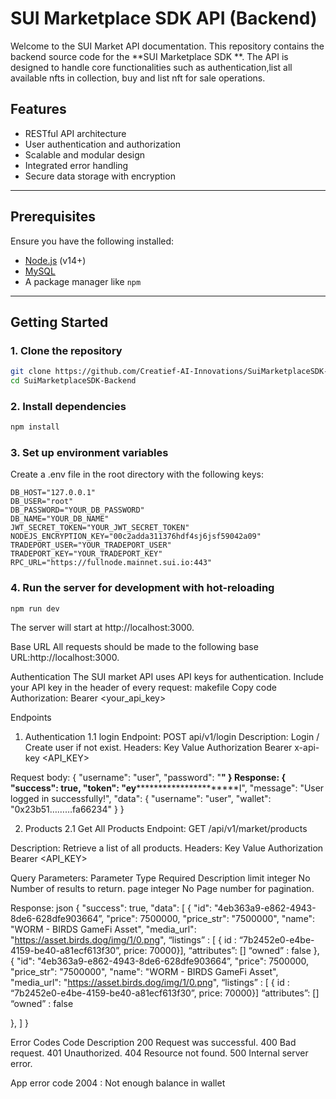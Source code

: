 # SUI Marketplace SDK API (Backend)
Welcome to the SUI Market API documentation. This repository contains the backend source code for the **SUI Marketplace SDK **. The API is designed to handle core functionalities such as authentication,list all available nfts in collection, buy and list nft for sale operations.

## Features
- RESTful API architecture
- User authentication and authorization
- Scalable and modular design
- Integrated error handling
- Secure data storage with encryption
---

## Prerequisites

Ensure you have the following installed:
- [Node.js](https://nodejs.org/) (v14+)
- [MySQL](https://www.mongodb.com/) 
- A package manager like `npm`
---



## Getting Started

### 1. Clone the repository
```bash
git clone https://github.com/Creatief-AI-Innovations/SuiMarketplaceSDK-Backend.git
cd SuiMarketplaceSDK-Backend
```

### 2. Install dependencies
```bash
npm install
```
### 3. Set up environment variables
Create a .env file in the root directory with the following keys:
```
DB_HOST="127.0.0.1"
DB_USER="root"
DB_PASSWORD="YOUR_DB_PASSWORD"
DB_NAME="YOUR_DB_NAME"
JWT_SECRET_TOKEN="YOUR_JWT_SECRET_TOKEN"
NODEJS_ENCRYPTION_KEY="00c2adda311376hdf4sj6jsf59042a09"
TRADEPORT_USER="YOUR_TRADEPORT_USER"
TRADEPORT_KEY="YOUR_TRADEPORT_KEY"
RPC_URL="https://fullnode.mainnet.sui.io:443"
```

### 4. Run the server for development with hot-reloading
```
npm run dev
```

The server will start at http://localhost:3000.


Base URL
All requests should be made to the following base 
URL:http://localhost:3000.

Authentication
The SUI market API uses API keys for authentication. Include your API key in the header of every request:
makefile
Copy code
Authorization: Bearer <your_api_key>

Endpoints
1. Authentication
1.1 login
Endpoint:
POST api/v1/login
Description:
Login / Create user if not exist. 
Headers:
Key
Value
Authorization
Bearer <TOKEN>
x-api-key
<API_KEY>

Request body:
{
  "username": "user",
  "password": "******"
}
Response:
{
	"success": true,
	"token": "ey****************************I",
	"message": "User logged in successfully!",
	"data": {
		"username": "user",
		"wallet": "0x23b51………fa66234"
	}
}


2. Products
2.1 Get All Products
Endpoint:
GET /api/v1/market/products

Description:
Retrieve a list of all products.
Headers:
Key
Value
Authorization
Bearer <API_KEY>

Query Parameters:
Parameter
Type
Required
Description
limit
integer
No
Number of results to return.
page
integer
No
Page number for pagination.

Response:
json
{
"success": true,
	"data": [
{
"id": "4eb363a9-e862-4943-8de6-628dfe903664”,
"price": 7500000,
"price_str": "7500000",
"name": "WORM - BIRDS GameFi Asset",
"media_url": "https://asset.birds.dog/img/1/0.png",
“listings” : [ { id : “7b2452e0-e4be-4159-be40-a81ecf613f30”, price: 70000}],
“attributes”: []
“owned” : false
},
{
"id": "4eb363a9-e862-4943-8de6-628dfe903664”,
"price": 7500000,
"price_str": "7500000",
"name": "WORM - BIRDS GameFi Asset",
"media_url": "https://asset.birds.dog/img/1/0.png",
“listings” : [ { id : “7b2452e0-e4be-4159-be40-a81ecf613f30”, price: 70000}]
“attributes”: []
“owned” : false

},
]
}





Error Codes
Code
Description
200
Request was successful.
400
Bad request.
401
Unauthorized.
404
Resource not found.
500
Internal server error.



App error code
2004  : Not enough balance in wallet

